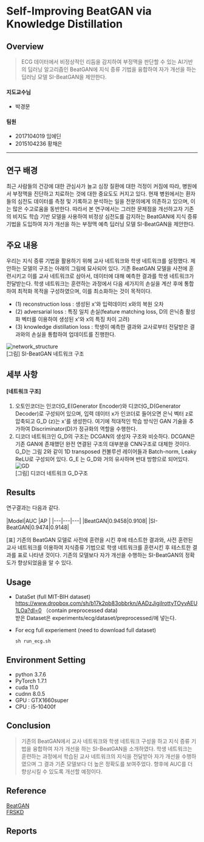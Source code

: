 # Self-Improving BeatGAN via Knowledge Distillation

## Overview
 > ECG 데이터에서 비정상적인 리듬을 감지하여 부정맥을 판단할 수 있는 AI기반의 딥러닝 알고리즘인 BeatGAN에 지식 증류 기법을 융합하여 자가 개선을 하는 딥러닝 모델 SI-BeatGAN을 제안한다.

#### 지도교수님
- 박경문

#### 팀원
- 2017104019 임에딘
- 2015104236 황채은

---
## 연구 배경
최근 사람들의 건강에 대한 관심사가 늘고 심장 질환에 대한 걱정이 커짐에 따라, 병원에서 부정맥을 진단하고 치료하는 것에 대한 중요도도 커지고 있다. 현재 병원에서는 환자들의 심전도 데이터를 측정 및 기록하고 분석하는 일을 전문의에게 의존하고 있으며, 이는 많은 수고로움을 동반한다. 따라서 본 연구에서는 그러한 문제점을 개선하고자 기존의 비지도 학습 기반 모델을 사용하여 비정상 심전도를 감지하는 BeatGAN에 지식 증류 기법을 도입하여 자가 개선을 하는 부정맥 예측 딥러닝 모델 SI-BeatGAN을 제안한다.

## 주요 내용
우리는 지식 증류 기법을 활용하기 위해 교사 네트워크와 학생 네트워크를 설정했다. 제안하는 모델의 구조는 아래의 그림에 묘사되어 있다. 기존 BeatGAN 모델을 사전에 훈련시키고 이를 교사 네트워크로 삼아서, 데이터에 대해 예측한 결과를 학생 네트워크가 전달받는다. 학생 네트워크는 훈련하는 과정에서 다음 세가지의 손실을 계산 후에 통합하여 최적화 목적을 구성하였으며, 이를 최소화하는 것이 목적이다.

- (1) reconstruction loss : 생성된 x'와 입력데이터 x와의 복원 오차
- (2) adversarial loss : 특징 일치 손실(feature matching loss, D의 은닉층 활성화 벡터를 이용하여 생성된 x'와 x의 특징 차이 고려)
- (3) knowledge distillation loss : 학생이 예측한 결과와 교사로부터 전달받은 결과와의 손실을 통합하여 업데이트를 진행한다.

![network_structure](https://user-images.githubusercontent.com/30232133/139444754-0601fb02-8d21-4acc-a2a8-45cd8207aa8e.jpg)   
[그림] SI-BeatGAN 네트워크 구조


## 세부 사항
#### [네트워크 구조]
1. 오토인코더는 인코더G_E(Generator Encoder)와 디코더G_D(Generator Decoder)로 구성되어 있으며, 입력 데이터 x가 인코더로 들어오면 은닉 벡터 z로 압축되고 G_D (z)는 x'를 생성한다. 여기에 적대적인 학습 방식인 GAN 기술을 추가하여 Discriminator(D)가 정규화의 역할을 수행한다.
2.  디코더 네트워크인 G_D의  구조는 DCGAN의 생성자 구조와 비슷하다. DCGAN은 기존 GAN에 존재했던 완전 연결된 구조의 대부분을 CNN구조로 대체한 것이다. G_D는 그림 2와 같이 1D transposed 컨볼루션 레이어들과 Batch-norm, Leaky ReLU로 구성되어 있다. G_E 는 G_D와 거의 유사하며 반대 방향으로 되어있다.    
![GD](https://user-images.githubusercontent.com/30232133/139444611-d03b7687-947a-46f4-bc41-8e1bfe5fee6d.jpg)   
[그림] 디코더 네트워크 G_D구조



## Results
연구결과는 다음과 같다.   
<br>
|Model|AUC |AP |
|---|---|---|
|BeatGAN|0.9458|0.9108|
|SI-BeatGAN|0.9474|0.9148|

[표] 기존의 BeatGAN 모델로 사전에 훈련을 시킨 후에 테스트한 결과와, 사전 훈련된 교사 네트워크를 이용하여 지식증류 기법으로 학생 네트워크를 훈련시킨 후 테스트한 결과를 표로 나타낸 것이다. 기존의 모델보다 자가 개선을 수행하는 SI-BeatGAN의 정확도가 향상되었음을 알 수 있다.   


## Usage
- DataSet (full MIT-BIH dataset)   
  https://www.dropbox.com/sh/b17k2pb83obbrkn/AADzJigiIrottyTOyvAEU1LOa?dl=0  （contain preprocessed data)   
    받은 Dataset은 experiments/ecg/dataset/preprocessed/에 넣는다.   
    
- For ecg full experiement (need to download full dataset)   

    `sh run_ecg.sh`

## Environment Setting
- python 3.7.6
- PyTorch 1.7.1
- cuda 11.0
- cudnn 8.0.5
- GPU : GTX1660super
- CPU : i5-10400f

## Conclusion
> 기존의 BeatGAN에서 교사 네트워크와 학생 네트워크 구성을 하고 지식 증류 기법을 융합하여 자가 개선을 하는 SI-BeatGAN을 소개하였다. 학생 네트워크는 훈련하는 과정에서 학습된 교사 네트워크의 지식을 전달받아 자가 개선을 수행하였으며 그 결과 기존 모델보다 더 높은 정확도를 보여주었다. 향후에 AUC를 더 향상시킬 수 있도록 개선할 예정이다.

## Reference

[BeatGAN](https://github.com/hi-bingo/BeatGAN)   
[FRSKD](https://github.com/MingiJi/FRSKD)   

## Reports
